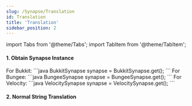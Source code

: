 ```yaml
---
slug: /Synapse/Translation
id: Translation
title: 'Translation'
sidebar_position: 2
---
```

import Tabs from '@theme/Tabs';
import TabItem from '@theme/TabItem';

#### 1. Obtain Synapse Instance

<Tabs groupId="synapse-platforms">
  <TabItem value="bukkit" label="Bukkit/Paper">
    For Bukkit:
        ```java
        BukkitSynapse synapse = BukkitSynapse.get();
        ```
  </TabItem>
  <TabItem value="bungee" label="BungeeCord">
    For Bungee:
        ```java
        BungeeSynapse synapse = BungeeSynapse.get();
        ```
  </TabItem>
  <TabItem value="velocity" label="Velocity">
    For Velocity:
        ```java
        VelocitySynapse synapse = VelocitySynapse.get();
        ```
  </TabItem>
</Tabs>


#### 2. Normal String Translation
